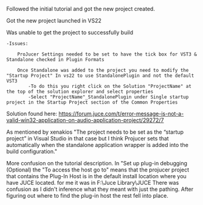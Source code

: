 Followed the initial tutorial and got the new project created.

Got the new project launched in VS22

Was unable to get the project to successfully build
    
    -Issues:

        ProJucer Settings needed to be set to have the tick box for VST3 & Standalone checked in Plugin Formats

        Once Standalone was added to the project you need to modify the "Startup Project" In vs22 to use StandalonePlugin and not the default VST3
            -To do this you right click on the Solution "ProjectName" at the top of the solution explorer and select properties
            -Select "ProjectName"_StandalonePlugin under Single startup project in the Startup Project section of the Common Properties 

Solution found here: https://forum.juce.com/t/error-message-is-not-a-valid-win32-application-on-audio-application-project/29272/7 

As mentioned by xenakios "The project needs to be set as the “startup project” in Visual Studio in that case but I think Projucer sets that automatically when the standalone application wrapper is added into the build configuration."


More confusion on the tutorial description.  In "Set up plug-in debugging (Optional) the "To access the host go to" means that the projucer project that contains the Plug-In Host is in the default install location where you have JUCE located.  for me it was in F:\Juce Library\JUCE
There was confusion as I didn't inference what they meant with just the pathing. After figuring out where to find the plug-in host the rest fell into place. 